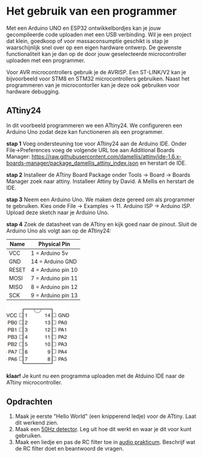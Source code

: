 # Het gebruik van een programmer

Met een Arduino UNO en ESP32 ontwikkelbordjes kan je jouw gecompileerde code uploaden met een USB verbinding. Wil je een project dat klein, goedkoop of voor massaconsumptie geschikt is stap je waarschijnlijk snel over op een eigen hardware ontwerp. De gewenste functionaliteit kan je dan op de door jouw geselecteerde microcontroller uploaden met een programmer. 

Voor AVR microcontrollers gebruik je de AVRISP. Een ST-LINK/V2 kan je bijvoorbeeld voor STM8 en STM32 microcontrollers gebruiken. Naast het programmeren van je microcontorller kan je deze ook gebruiken voor hardware debugging.

## ATtiny24

In dit voorbeeld programmeren we een ATtiny24. We configureren een Arduino Uno zodat deze kan functioneren als een programmer.

**stap 1**
Voeg ondersteuning toe voor ATtiny24 aan de Arduino IDE. Onder File->Preferences voeg de volgende URL toe aan Additional Boards Manager: https://raw.githubusercontent.com/damellis/attiny/ide-1.6.x-boards-manager/package_damellis_attiny_index.json en herstart de IDE.

**stap 2**
Installeer de ATtiny Board Package onder Tools -> Board -> Boards Manager zoek naar attiny. Installeer Attiny by David. A Mellis en herstart de IDE.

**stap 3**
Neem een Arduino Uno. We maken deze gereed om als programmer te gebruiken. Kies onde File -> Examples -> 11. Arduino ISP -> Arduino ISP. Upload deze sketch naar je Arduino Uno.

**stap 4**
Zoek de datasheet van de ATtiny en kijk goed naar de pinout. Sluit de Arduino Uno als volgt aan op de ATtiny24:

Name | Physical Pin
--- | ---
VCC | 1 = Arduino 5v
GND | 14 = Arduino GND
RESET | 4 = Arduino pin 10
MOSI | 7 = Arduino pin 11
MISO | 8 = Arduino pin 12
SCK | 9 = Arduino pin 13

![ATtiny 24 ](./files/ATtiny24.png)

**klaar!** Je kunt nu een programma uploaden met de Atduino IDE naar de ATtiny microcontroller.

## Opdrachten

1) Maak je eerste "Hello World" (een knipperend ledje) voor de ATtiny. Laat dit werkend zien.
2) Maak een [50Hz detector](./50Hz_detector.md). Leg uit hoe dit werkt en waar je dit voor kunt gebruiken.
3) Maak een liedje en pas de RC filter toe in [audio prakticum](./audio.md). Beschrijf wat de RC filter doet en beantwoord de vragen.